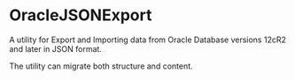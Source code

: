 # OracleJSONExport
A utility for Export and Importing data from Oracle Database versions 12cR2 and later in JSON format.

The utility can migrate both structure and content. 
